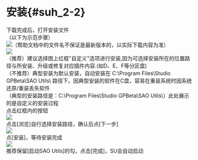 # 安装{#suh_2-2}
下载完成后，打开安装文件<br>
（以下为示范步骤）<br>
![](https://github.com/LiyroPen/SAO_Utils_help/tree/master/Images/2-2-1.jpg)（帮助文档中的文件名不保证是最新版本的，以实际下载内容为准）<br>
![](https://github.com/LiyroPen/SAO_Utils_help/tree/master/Images/2-2-2.jpg)<br>
（推荐）建议选择图上红框"自定义"选项进行安装,因为可选择安装所在的位置路径与所安装、升级或修复对应插件内容.(如D、E、F等分区盘)<br>
（不推荐）典型安装为默认安装，自动安装在 C:\Program Files\Studio GPBeta\SAO Utils\  路径下。因典型安装的软件在C盘，容易在重装系统时因系统还原/重装丢失软件<br>
（典型的安装路径是：C:\Program Files\Studio GPBeta\SAO Utils\）此处展示的是自定义的安装过程<br>
点击红框内的按钮<br>
![](https://github.com/LiyroPen/SAO_Utils_help/tree/master/Images/2-2-3.jpg)<br>
点击[浏览]自行选择安装路径，确认后点[下一步]<br>
![](https://github.com/LiyroPen/SAO_Utils_help/tree/master/Images/2-2-4.jpg)<br>
点[安装]，等待安装完成<br>
![](https://github.com/LiyroPen/SAO_Utils_help/tree/master/Images/2-2-5.jpg)<br>
推荐保留[启动SAO Utils]的勾，点击[完成]，SU会自动启动
